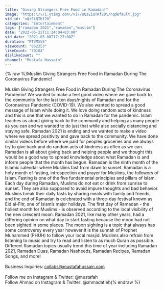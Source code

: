 ```yaml
---
title: "Giving Strangers Free Food in Ramadan!"
image: "https:\/\/i.ytimg.com\/vi\/uQzEiQTKf20\/hqdefault.jpg"
vid_id: "uQzEiQTKf20"
categories: "Entertainment"
tags: ["ramadan 2021","ramadan","muslim"]
date: "2022-05-22T11:24:04+03:00"
vid_date: "2021-05-08T17:27:08Z"
duration: "PT3M55S"
viewcount: "862353"
likeCount: "70104"
dislikeCount: ""
channel: "Mustafa Hussain"
---
```

{% raw %}Muslim Giving Strangers Free Food in Ramadan During The Coronavirus Pandemic!<br /><br />Muslim Giving Strangers Free Food in Ramadan During The Coronavirus Pandemic! We wanted to make a feel good video where we gave back to the community for the last ten days/nights of Ramadan and for the Coronavirus Pandemic (COVID-19). We also wanted to spread a good message of Islam while doing it. We love doing random acts of kindness and this is one that we wanted to do in Ramadan for the pandemic. Islam teaches us about giving back to the community and helping as many people as you can and we wanted to do just that while also socially distancing and staying safe. Ramadan 2021 is ending and we wanted to make a video where we spread positivity and gave back to the community. We have done similar videos before where we paid for peoples groceries and we always try to give back and do random acts of kindness as often as we can. Ramadan is all about giving back and helping people and we thought this would be a good way to spread knowledge about what Ramadan is and inform people that the month has begun. Ramadan is the ninth month of the Islamic calendar where Muslims fast from dawn to sunset. Ramadan is a holy month of fasting, introspection and prayer for Muslims, the followers of Islam. Fasting is one of the five fundamental principles and pillars of Islam. Each day during Ramadan, Muslims do not eat or drink from sunrise to sunset. They are also supposed to avoid impure thoughts and bad behavior. Muslims break their daily fasts by sharing meals with family and friends, and the end of Ramadan is celebrated with a three-day festival known as Eid al-Fitr, one of Islam’s major holidays. The first day of Ramadan - the holiest month for Muslims - is observed according to the local visibility of the new crescent moon. Ramadan 2021, like many other years, had a differing opinion on what day to start fasting because the moon had not been sighted in some places. The moon sighting is a topic that always has some controversy every year however it is the sunnah of Prophet Muhammed (PHUH) to follow your local masjid. Muslims also refrain from listening to music and try to read and listen to as much Quran as possible. Different Ramadan topics usually trend this time of year including Ramadan 2021, Ramadan Duas, Ramadan Nasheeds, Ramadan Recipes, Ramadan Songs, and more!<br /><br />Business Inquiries: collabs@mustafahussain.com<br /><br />Follow me on Instagram &amp; Twitter: @mustafah<br />Follow Ahmad on Instagram &amp; Twitter: @ahmadatieh{% endraw %}

